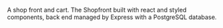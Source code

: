 A shop front and cart. The Shopfront built with react and styled components, back end managed by Express with a PostgreSQL database.
